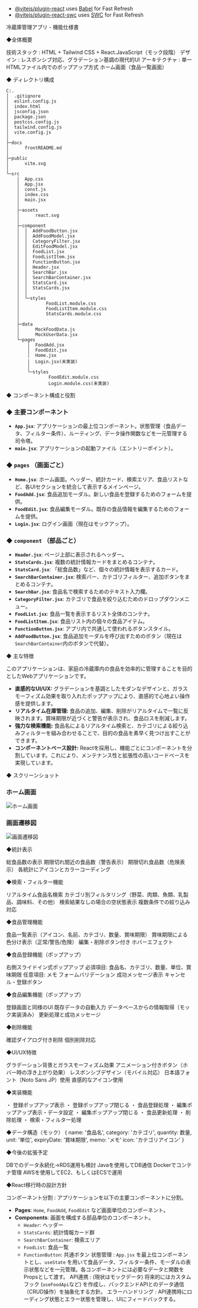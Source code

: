 - [@vitejs/plugin-react](https://github.com/vitejs/vite-plugin-react/blob/main/packages/plugin-react/README.md) uses [Babel](https://babeljs.io/) for Fast Refresh
- [@vitejs/plugin-react-swc](https://github.com/vitejs/vite-plugin-react-swc) uses [SWC](https://swc.rs/) for Fast Refresh


冷蔵庫管理アプリ - 機能仕様書

◆全体概要

技術スタック
: HTML + Tailwind CSS + React.JavaScript（モック段階）
デザイン
: レスポンシブ対応、グラデーション基調の現代的UI
アーキテクチャ
: 単一HTMLファイル内でのポップアップ方式
ホーム画面（食品一覧画面）

◆ ディレクトリ構成
```
C:.
│  .gitignore
│  eslint.config.js
│  index.html
│  jsconfig.json
│  package.json
│  postcss.config.js
│  tailwind.config.js
│  vite.config.js
│
├─docs
│      frontREADME.md
│
├─public
│      vite.svg
│
└─src
    │  App.css
    │  App.jsx
    │  const.js
    │  index.css
    │  main.jsx
    │
    ├─assets
    │      react.svg
    │
    ├─component
    │  │  AddFoodButton.jsx
    │  │  AddFoodModel.jsx
    │  │  CategoryFilter.jsx
    │  │  EditFoodModel.jsx
    │  │  FoodList.jsx
    │  │  FoodListItem.jsx
    │  │  FunctionButton.jsx
    │  │  Header.jsx
    │  │  SearchBar.jsx
    │  │  SearchBarContainer.jsx
    │  │  StatsCard.jsx
    │  │  StatsCards.jsx
    │  │
    │  └─styles
    │          FoodList.module.css
    │          FoodListItem.module.css
    │          StatsCards.module.css
    │
    ├─data
    │      MockFoodData.js
    │      MockUserData.jsx
    └─pages
        │  FoodAdd.jsx
        │  FoodEdit.jsx
        │  Home.jsx
        │  Login.jsx(未実装)
        │
        └─styles
                FoodEdit.module.css
                Login.module.css(未実装)
```

◆ コンポーネント構成と役割

### ◆ 主要コンポーネント
- **`App.jsx`**: アプリケーションの最上位コンポーネント。状態管理（食品データ、フィルター条件）、ルーティング、データ操作関数などを一元管理する司令塔。
- **`main.jsx`**: アプリケーションの起動ファイル（エントリーポイント）。

### ◆ `pages` （画面ごと）
- **`Home.jsx`**: ホーム画面。ヘッダー、統計カード、検索エリア、食品リストなど、各UIセクションを統合して表示するメインページ。
- **`FoodAdd.jsx`**: 食品追加モーダル。新しい食品を登録するためのフォームを提供。
- **`FoodEdit.jsx`**: 食品編集モーダル。既存の食品情報を編集するためのフォームを提供。
- **`Login.jsx`**: ログイン画面（現在はモックアップ）。

### ◆ `component` （部品ごと）
- **`Header.jsx`**: ページ上部に表示されるヘッダー。
- **`StatsCards.jsx`**: 複数の統計情報カードをまとめるコンテナ。
- **`StatsCard.jsx`**: 「総食品数」など、個々の統計情報を表示するカード。
- **`SearchBarContainer.jsx`**: 検索バー、カテゴリフィルター、追加ボタンをまとめるコンテナ。
- **`SearchBar.jsx`**: 食品名で検索するためのテキスト入力欄。
- **`CategoryFilter.jsx`**: カテゴリで食品を絞り込むためのドロップダウンメニュー。
- **`FoodList.jsx`**: 食品一覧を表示するリスト全体のコンテナ。
- **`FoodListItem.jsx`**: 食品リスト内の個々の食品アイテム。
- **`FunctionButton.jsx`**: アプリ内で共通して使われるボタンスタイル。
- **`AddFoodButton.jsx`**: 食品追加モーダルを呼び出すためのボタン（現在は`SearchBarContainer`内のボタンで代替）。

◆ 主な特徴

このアプリケーションは、家庭の冷蔵庫内の食品を効率的に管理することを目的としたWebアプリケーションです。

- **直感的なUI/UX:** グラデーションを基調としたモダンなデザインと、ガラスモーフィズム効果を取り入れたポップアップにより、直感的で心地よい操作感を提供します。
- **リアルタイム在庫管理:** 食品の追加、編集、削除がリアルタイムで一覧に反映されます。賞味期限が近づくと警告が表示され、食品ロスを削減します。
- **強力な検索機能:** 食品名によるリアルタイム検索と、カテゴリによる絞り込みフィルターを組み合わせることで、目的の食品を素早く見つけ出すことができます。
- **コンポーネントベース設計:** Reactを採用し、機能ごとにコンポーネントを分割しています。これにより、メンテナンス性と拡張性の高いコードベースを実現しています。

◆ スクリーンショット                                                                                                                
                                                                                                                                    
### ホーム画面                                                                                                                      
![ホーム画面](images/ホームイメージ.png)                                                                                            
                                                                                                                                    
### 画面遷移図                                                                                                                      
![画面遷移図](images/画面遷移図.png) 

◆統計表示

総食品数の表示
期限切れ間近の食品数（警告表示）
期限切れ食品数（危険表示）
各統計にアイコンとカラーコーディング

◆検索・フィルター機能

リアルタイム食品名検索
カテゴリ別フィルタリング（野菜、肉類、魚類、乳製品、調味料、その他）
検索結果なしの場合の空状態表示
複数条件での絞り込み対応

◆食品管理機能

食品一覧表示（アイコン、名前、カテゴリ、数量、賞味期限）
賞味期限による色分け表示（正常/警告/危険）
編集・削除ボタン付き
ホバーエフェクト

◆食品登録機能（ポップアップ）

右側スライドイン式ポップアップ
必須項目: 食品名、カテゴリ、数量、単位、賞味期限
任意項目: メモ
フォームバリデーション
成功メッセージ表示
キャンセル・登録ボタン

◆食品編集機能（ポップアップ）

登録画面と同様のUI
既存データの自動入力
データベースからの情報取得（モック実装済み）
更新処理と成功メッセージ

◆削除機能

確認ダイアログ付き削除
個別削除対応

◆UI/UX特徴

グラデーション背景とガラスモーフィズム効果
アニメーション付きボタン（ホバー時の浮き上がり効果）
レスポンシブデザイン（モバイル対応）
日本語フォント（Noto Sans JP）使用
直感的なアイコン使用

◆実装機能

・ 登録ポップアップ表示
・ 登録ポップアップ閉じる
・ 食品登録処理
・ 編集ポップアップ表示・データ設定
・ 編集ポップアップ閉じる
・ 食品更新処理
・ 削除処理
・ 検索・フィルター処理

◆データ構造（モック）
{
  name: '食品名',
  category: 'カテゴリ',
  quantity: 数量,
  unit: '単位',
  expiryDate: '賞味期限',
  memo: 'メモ'
  icon: 'カテゴリアイコン'
}

◆今後の拡張予定

DBでのデータ永続化→RDS運用も検討
Javaを使用してDB通信
Dockerでコンテナ管理
AWSを使用してEC2、もしくはECSで運用

◆React移行時の設計方針

コンポーネント分割
: 
アプリケーションを以下の主要コンポーネントに分割。
- **Pages**: `Home`, `FoodAdd`, `FoodEdit` など画面単位のコンポーネント。
- **Components**: 画面を構成する部品単位のコンポーネント。
  - `Header`: ヘッダー
  - `StatsCards`: 統計情報カード群
  - `SearchBarContainer`: 検索エリア
  - `FoodList`: 食品一覧
  - `FunctionButton`: 共通ボタン
状態管理
: 
`App.jsx` を最上位コンポーネントとし、`useState` を用いて食品データ、フィルター条件、モーダルの表示状態などを一元管理。各コンポーネントには必要なデータと関数をPropsとして渡す。
API連携
: (現状はモックデータ) 将来的にはカスタムフック (`useFoodApi`など) を作成し、バックエンドAPIとのデータ通信（CRUD操作）を抽象化する方針。
エラーハンドリング
: API連携時にローディング状態とエラー状態を管理し、UIにフィードバックする。